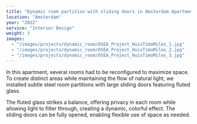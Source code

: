 ```yaml
---
title: "Dynamic room partition with sliding doors in Amsterdam Apartment"
location: "Amsterdam"
year: "2022"
service: "Interior Design"
weight: 3
images:
  - "/images/projects/dynamic_room/OSEA_Project_HuisTimoMiles_1.jpg"
  - "/images/projects/dynamic_room/OSEA_Project_HuisTimoMiles_2.jpg"
  - "/images/projects/dynamic_room/OSEA_Project_HuisTimoMiles_3.jpg"
---
```


In this apartment, several rooms had to be reconfigured to maximize space. To create distinct areas while maintaining the flow of natural light, we installed subtle steel room partitions with large sliding doors featuring fluted glass.

The fluted glass strikes a balance, offering privacy in each room while allowing light to filter through, creating a dynamic, colorful effect. The sliding doors can be fully opened, enabling flexible use of space as needed.

